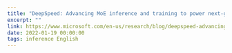 ```yaml
---
title: "DeepSpeed: Advancing MoE inference and training to power next-generation AI scale"
excerpt: ""
link: https://www.microsoft.com/en-us/research/blog/deepspeed-advancing-moe-inference-and-training-to-power-next-generation-ai-scale/
date: 2022-01-19 00:00:00
tags: inference English
---
```

